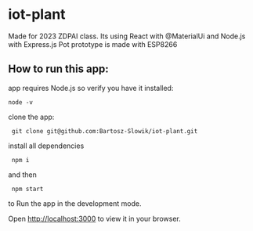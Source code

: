 # iot-plant

Made for 2023 ZDPAI class.
Its using  React with @MaterialUi and Node.js with Express.js
Pot prototype is made with ESP8266

## How to run this app:
app requires Node.js so verify you have it installed:

``` node -v ```

clone the app:

``` git clone git@github.com:Bartosz-Slowik/iot-plant.git```

install all dependencies

``` npm i```

and then

``` npm start```

to Run the app in the development mode.

Open [http://localhost:3000](http://localhost:3000) to view it in your browser.
